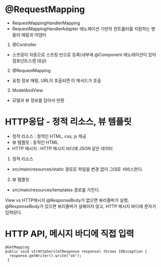 # @RequestMapping
- RequestMappingHandlerMapping
- RequestMappingHandlerAdqpter
애노체이션 기반의 컨트롤러를 지원하는 핸들러 매핑과 어댑터

1. @Controller
- 스프링이 자동으로 스프링 빈으로 등록(내부에 @Component 애노테이션이 있어 컴포넌트스캔 대상)

2. @RequestMapping
- 요청 정보 매핑, URL이 호출되면 이 메서드가 호출

3. ModelAndView
- 모델과 뷰 정보를 담아서 반환

# HTTP응답 - 정적 리소스, 뷰 템플릿

- 정적 리소스 : 정적인 HTML, css, js 제공
- 뷰 템플릿 : 동적인 HTML
- HTTP 메시지 : HTTP 메시지 바디에 JSON 같은 데이터

1. 정적 리소스
 - src/main/resources/static 경로로 파일을 변경 없이 그대로 서비스한다.

2. 뷰 템플릿
 - src/main/resources/templates 경로를 가진다.

View vs HTTP메시지
@ResponseBody가 없으면 뷰리졸버가 실행, @ResponseBody가 있으면 뷰리졸버가 실해아지 않고, HTTP 메시지 바디에 문자가 입력된다.

# HTTP API, 메시지 바디에 직접 입력
```
@GetMapping
public void v1(HttpServletResponse response) throws IOException {
  response.getWriter().write("ok");
 }
```
